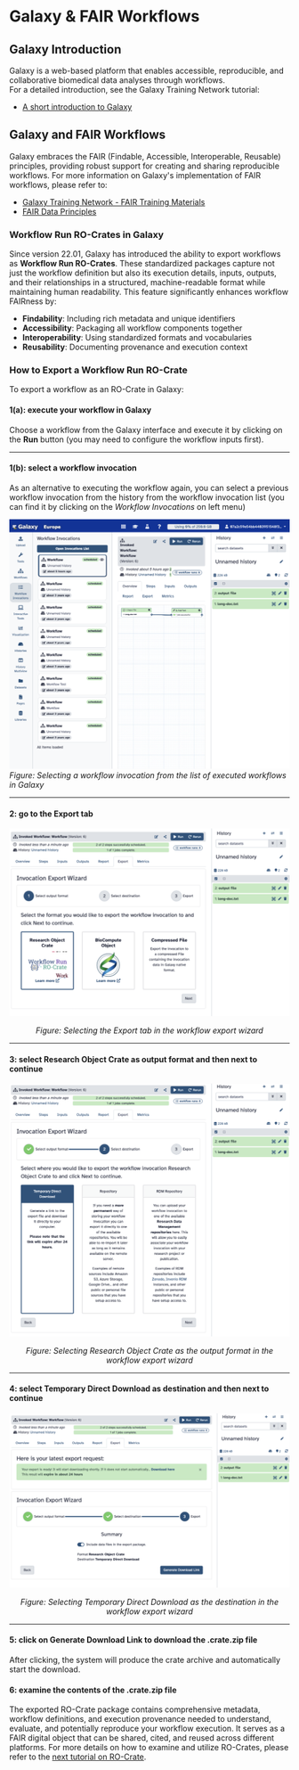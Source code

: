 # Galaxy & FAIR Workflows

## Galaxy Introduction

Galaxy is a web-based platform that enables accessible, reproducible, and collaborative biomedical data analyses through workflows.  
For a detailed introduction, see the Galaxy Training Network tutorial:  

- [A short introduction to Galaxy](https://training.galaxyproject.org/training-material/topics/introduction/tutorials/galaxy-intro-short/tutorial.html)

## Galaxy and FAIR Workflows

Galaxy embraces the FAIR (Findable, Accessible, Interoperable, Reusable) principles, providing robust support for creating and sharing reproducible workflows. For more information on Galaxy's implementation of FAIR workflows, please refer to:

- [Galaxy Training Network - FAIR Training Materials](https://training.galaxyproject.org/training-material/topics/fair/)
- [FAIR Data Principles](https://www.go-fair.org/fair-principles/)

### Workflow Run RO-Crates in Galaxy

Since version 22.01, Galaxy has introduced the ability to export workflows as **Workflow Run RO-Crates**. These standardized packages capture not just the workflow definition but also its execution details, inputs, outputs, and their relationships in a structured, machine-readable format while maintaining human readability. This feature significantly enhances workflow FAIRness by:

- **Findability**: Including rich metadata and unique identifiers
- **Accessibility**: Packaging all workflow components together
- **Interoperability**: Using standardized formats and vocabularies
- **Reusability**: Documenting provenance and execution context

### How to Export a Workflow Run RO-Crate

To export a workflow as an RO-Crate in Galaxy:

#### 1(a): execute your workflow in Galaxy

Choose a workflow from the Galaxy interface and execute it by clicking on the **Run** button (you may need to configure the workflow inputs first).

---

#### 1(b): select a workflow invocation

As an alternative to executing the workflow again, you can select a previous workflow invocation from the history from the workflow invocation list (you can find it by clicking on the *Workflow Invocations* on left menu)

![Selecting a workflow invocation from the Galaxy interface](images/screenshot_select-workflow-invocation.png)
*Figure: Selecting a workflow invocation from the list of executed workflows in Galaxy*

---

#### 2: go to the **Export** tab

<p align="center">
    <img src="images/screenshot_export-wizard-1.png" alt="the Export tab selection" />
</p>
<p align="center"><em>Figure: Selecting the Export tab in the workflow export wizard</em></p>

---

#### 3: select **Research Object Crate** as output format and then **next** to continue

<p align="center">
    <img src="images/screenshot_export-wizard-2.png" alt="Selecting Research Object Crate as output format" />
</p>
<p align="center"><em>Figure: Selecting Research Object Crate as the output format in the workflow export wizard</em></p>

---

#### 4: select **Temporary Direct Download** as destination and then **next** to continue

<p align="center">
    <img src="images/screenshot_export-wizard-3.png" alt="Selecting Temporary Direct Download as destination" />
</p>
<p align="center"><em>Figure: Selecting Temporary Direct Download as the destination in the workflow export wizard</em></p>

---

#### 5: click on **Generate Download Link** to download the .crate.zip file

After clicking, the system will produce the crate archive and automatically start the download.

#### 6: examine the contents of the .crate.zip file

The exported RO-Crate package contains comprehensive metadata, workflow definitions, and execution provenance needed to understand, evaluate, and potentially reproduce your workflow execution. It serves as a FAIR digital object that can be shared, cited, and reused across different platforms. For more details on how to examine and utilize RO-Crates, please refer to the [next tutorial on RO-Crate](RO_crate.md).
